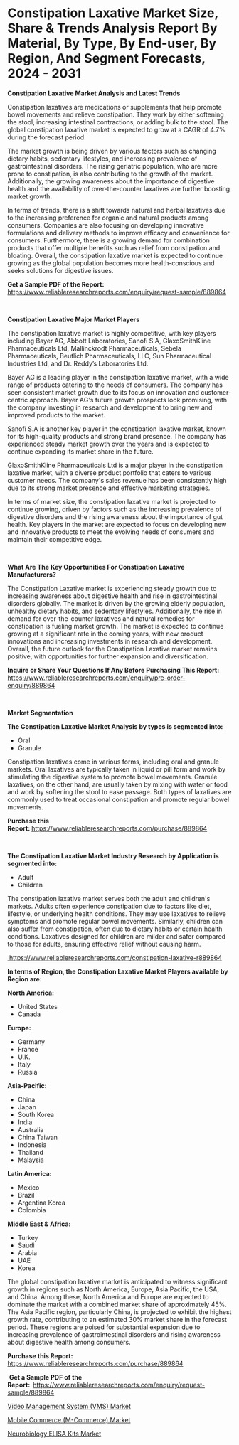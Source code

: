 <p><h1>Constipation Laxative Market Size, Share & Trends Analysis Report By Material, By Type, By End-user, By Region, And Segment Forecasts, 2024 - 2031</h1></p><p><strong>Constipation Laxative Market Analysis and Latest Trends</strong></p>
<p><p>Constipation laxatives are medications or supplements that help promote bowel movements and relieve constipation. They work by either softening the stool, increasing intestinal contractions, or adding bulk to the stool. The global constipation laxative market is expected to grow at a CAGR of 4.7% during the forecast period. </p><p>The market growth is being driven by various factors such as changing dietary habits, sedentary lifestyles, and increasing prevalence of gastrointestinal disorders. The rising geriatric population, who are more prone to constipation, is also contributing to the growth of the market. Additionally, the growing awareness about the importance of digestive health and the availability of over-the-counter laxatives are further boosting market growth.</p><p>In terms of trends, there is a shift towards natural and herbal laxatives due to the increasing preference for organic and natural products among consumers. Companies are also focusing on developing innovative formulations and delivery methods to improve efficacy and convenience for consumers. Furthermore, there is a growing demand for combination products that offer multiple benefits such as relief from constipation and bloating. Overall, the constipation laxative market is expected to continue growing as the global population becomes more health-conscious and seeks solutions for digestive issues.</p></p>
<p><strong>Get a Sample PDF of the Report:&nbsp;</strong> <a href="https://www.reliableresearchreports.com/enquiry/request-sample/889864">https://www.reliableresearchreports.com/enquiry/request-sample/889864</a></p>
<p>&nbsp;</p>
<p><strong>Constipation Laxative Major Market Players</strong></p>
<p><p>The constipation laxative market is highly competitive, with key players including Bayer AG, Abbott Laboratories, Sanofi S.A, GlaxoSmithKline Pharmaceuticals Ltd, Mallinckrodt Pharmaceuticals, Sebela Pharmaceuticals, Beutlich Pharmaceuticals, LLC, Sun Pharmaceutical Industries Ltd, and Dr. Reddy’s Laboratories Ltd. </p><p>Bayer AG is a leading player in the constipation laxative market, with a wide range of products catering to the needs of consumers. The company has seen consistent market growth due to its focus on innovation and customer-centric approach. Bayer AG's future growth prospects look promising, with the company investing in research and development to bring new and improved products to the market. </p><p>Sanofi S.A is another key player in the constipation laxative market, known for its high-quality products and strong brand presence. The company has experienced steady market growth over the years and is expected to continue expanding its market share in the future. </p><p>GlaxoSmithKline Pharmaceuticals Ltd is a major player in the constipation laxative market, with a diverse product portfolio that caters to various customer needs. The company's sales revenue has been consistently high due to its strong market presence and effective marketing strategies. </p><p>In terms of market size, the constipation laxative market is projected to continue growing, driven by factors such as the increasing prevalence of digestive disorders and the rising awareness about the importance of gut health. Key players in the market are expected to focus on developing new and innovative products to meet the evolving needs of consumers and maintain their competitive edge.</p></p>
<p>&nbsp;</p>
<p><strong>What Are The Key Opportunities For Constipation Laxative Manufacturers?</strong></p>
<p><p>The Constipation Laxative market is experiencing steady growth due to increasing awareness about digestive health and rise in gastrointestinal disorders globally. The market is driven by the growing elderly population, unhealthy dietary habits, and sedentary lifestyles. Additionally, the rise in demand for over-the-counter laxatives and natural remedies for constipation is fueling market growth. The market is expected to continue growing at a significant rate in the coming years, with new product innovations and increasing investments in research and development. Overall, the future outlook for the Constipation Laxative market remains positive, with opportunities for further expansion and diversification.</p></p>
<p><strong>Inquire or Share Your Questions If Any Before Purchasing This Report:</strong> <a href="https://www.reliableresearchreports.com/enquiry/pre-order-enquiry/889864">https://www.reliableresearchreports.com/enquiry/pre-order-enquiry/889864</a></p>
<p>&nbsp;</p>
<p><strong>Market Segmentation</strong></p>
<p><strong>The Constipation Laxative Market Analysis by types is segmented into:</strong></p>
<p><ul><li>Oral</li><li>Granule</li></ul></p>
<p><p>Constipation laxatives come in various forms, including oral and granule markets. Oral laxatives are typically taken in liquid or pill form and work by stimulating the digestive system to promote bowel movements. Granule laxatives, on the other hand, are usually taken by mixing with water or food and work by softening the stool to ease passage. Both types of laxatives are commonly used to treat occasional constipation and promote regular bowel movements.</p></p>
<p><strong>Purchase this Report:&nbsp;</strong><a href="https://www.reliableresearchreports.com/purchase/889864">https://www.reliableresearchreports.com/purchase/889864</a></p>
<p>&nbsp;</p>
<p><strong>The Constipation Laxative Market Industry Research by Application is segmented into:</strong></p>
<p><ul><li>Adult</li><li>Children</li></ul></p>
<p><p>The constipation laxative market serves both the adult and children's markets. Adults often experience constipation due to factors like diet, lifestyle, or underlying health conditions. They may use laxatives to relieve symptoms and promote regular bowel movements. Similarly, children can also suffer from constipation, often due to dietary habits or certain health conditions. Laxatives designed for children are milder and safer compared to those for adults, ensuring effective relief without causing harm.</p></p>
<p><a href="https://www.reliableresearchreports.com/constipation-laxative-r889864">&nbsp;https://www.reliableresearchreports.com/constipation-laxative-r889864</a></p>
<p><strong>In terms of Region, the Constipation Laxative Market Players available by Region are:</strong></p>
<p>
    <p> <strong> North America: </strong>
        <ul>
            <li>United States</li>
            <li>Canada</li>
        </ul>
        </p> 
    <p> <strong> Europe: </strong>
        <ul>
            <li>Germany</li>
            <li>France</li>
            <li>U.K.</li>
            <li>Italy</li>
            <li>Russia</li>
        </ul>
        </p> 
    <p> <strong> Asia-Pacific: </strong>
        <ul>
            <li>China</li>
            <li>Japan</li>
            <li>South Korea</li>
            <li>India</li>
            <li>Australia</li>
            <li>China Taiwan</li>
            <li>Indonesia</li>
            <li>Thailand</li>
            <li>Malaysia</li>
        </ul>
        </p> 
    <p> <strong> Latin America: </strong>
        <ul>
            <li>Mexico</li>
            <li>Brazil</li>
            <li>Argentina Korea</li>
            <li>Colombia</li>
        </ul>
        </p> 
    <p> <strong> Middle East & Africa: </strong>
        <ul>
            <li>Turkey</li>
            <li>Saudi</li>
            <li>Arabia</li>
            <li>UAE</li>
            <li>Korea</li>
        </ul>
    </p>
    </p>
<p><p>The global constipation laxative market is anticipated to witness significant growth in regions such as North America, Europe, Asia Pacific, the USA, and China. Among these, North America and Europe are expected to dominate the market with a combined market share of approximately 45%. The Asia Pacific region, particularly China, is projected to exhibit the highest growth rate, contributing to an estimated 30% market share in the forecast period. These regions are poised for substantial expansion due to increasing prevalence of gastrointestinal disorders and rising awareness about digestive health among consumers.</p></p>
<p><strong>Purchase this Report: </strong><a href="https://www.reliableresearchreports.com/purchase/889864">https://www.reliableresearchreports.com/purchase/889864</a></p>
<p>&nbsp;<strong>Get a Sample PDF of the Report:&nbsp;&nbsp;</strong><a href="https://www.reliableresearchreports.com/enquiry/request-sample/889864">https://www.reliableresearchreports.com/enquiry/request-sample/889864</a></p>
<p><strong></strong></p>
<p><p><a href="https://www.linkedin.com/pulse/video-management-system-vms-market-size-reveals-best-marketing-xz0rf">Video Management System (VMS) Market</a></p><p><a href="https://www.linkedin.com/pulse/mobile-commerce-m-commerce-market-size-reveals-best-marketing-zz5te">Mobile Commerce (M-Commerce) Market</a></p><p><a href="https://www.linkedin.com/pulse/decoding-neurobiology-elisa-kits-market-metrics-share-trends-bkcvc">Neurobiology ELISA Kits Market</a></p></p>
